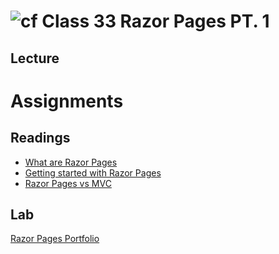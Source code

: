 # ![cf](http://i.imgur.com/7v5ASc8.png) Class 33 Razor Pages PT. 1

## Lecture


# Assignments 

## Readings
- [What are Razor Pages](http://gunnarpeipman.com/2017/05/razor-pages/)
- [Getting started with Razor Pages](https://docs.microsoft.com/en-us/aspnet/core/tutorials/razor-pages/razor-pages-start?view=aspnetcore-2.1)
- [Razor Pages vs MVC](https://jonhilton.net/razor-pages-or-mvc-a-quick-comparison/)

## Lab
[Razor Pages Portfolio]()
